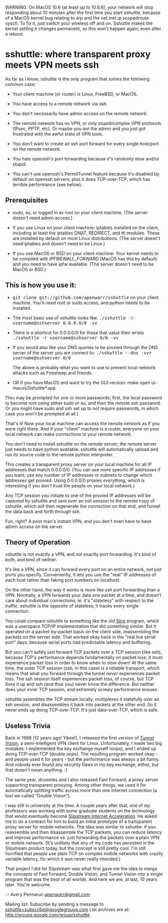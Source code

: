 
WARNING:
On MacOS 10.6 (at least up to 10.6.6), your network will
stop responding about 10 minutes after the first time you
start sshuttle, because of a MacOS kernel bug relating to
arp and the net.inet.ip.scopedroute sysctl.  To fix it,
just switch your wireless off and on. Sshuttle makes the
kernel setting it changes permanent, so this won't happen
again, even after a reboot.


sshuttle: where transparent proxy meets VPN meets ssh
=====================================================

As far as I know, sshuttle is the only program that solves the following
common case:

 - Your client machine (or router) is Linux, FreeBSD, or MacOS.

 - You have access to a remote network via ssh.

 - You don't necessarily have admin access on the remote network.

 - The remote network has no VPN, or only stupid/complex VPN
    protocols (IPsec, PPTP, etc). Or maybe you <i>are</i> the
    admin and you just got frustrated with the awful state of
    VPN tools.

 - You don't want to create an ssh port forward for every
    single host/port on the remote network.

 - You hate openssh's port forwarding because it's randomly
    slow and/or stupid.
 
 - You can't use openssh's PermitTunnel feature because
    it's disabled by default on openssh servers; plus it does
    TCP-over-TCP, which has terrible performance (see below).
    

Prerequisites
-------------

 - sudo, su, or logged in as root on your client machine.
   (The server doesn't need admin access.)
   
 - If you use Linux on your client machine:
   iptables installed on the client, including at
   least the iptables DNAT, REDIRECT, and ttl modules. 
   These are installed by default on most Linux distributions. 
   (The server doesn't need iptables and doesn't need to be
   Linux.)
   
 - If you use MacOS or BSD on your client machine:
   Your kernel needs to be compiled with IPFIREWALL_FORWARD
   (MacOS has this by default) and you need to have ipfw
   available. (The server doesn't need to be MacOS or BSD.)


This is how you use it:
-----------------------

 - <tt>git clone git://github.com/apenwarr/sshuttle</tt>
    on your client machine. You'll need root or sudo
    access, and python needs to be installed.

 - The most basic use of sshuttle looks like:
  <tt>./sshuttle -r username@sshserver 0.0.0.0/0 -vv</tt>

 - There is a shortcut for 0.0.0.0/0 for those that value
   their wrists
   <tt>./sshuttle -r username@sshserver 0/0 -vv</tt>

 - If you would also like your DNS queries to be proxied
   through the DNS server of the server you are connect to:
   <tt>./sshuttle --dns -vvr username@sshserver 0/0</tt>

   The above is probably what you want to use to prevent
   local network attacks such as Firesheep and friends.

 - OR if you have MacOS and want to try the GUI version:
        make
        open ui-macos/Sshuttle*.app

(You may be prompted for one or more passwords; first, the
local password to become root using either sudo or su, and
then the remote ssh password.  Or you might have sudo and ssh set
up to not require passwords, in which case you won't be
prompted at all.)

That's it!  Now your local machine can access the remote network as if you
were right there.  And if your "client" machine is a router, everyone on
your local network can make connections to your remote network.

You don't need to install sshuttle on the remote server;
the remote server just needs to have python available. 
sshuttle will automatically upload and run its source code
to the remote python interpreter.

This creates a transparent proxy server on your local machine for all IP
addresses that match 0.0.0.0/0.  (You can use more specific IP addresses if
you want; use any number of IP addresses or subnets to change which
addresses get proxied.  Using 0.0.0.0/0 proxies <i>everything</i>, which is
interesting if you don't trust the people on your local network.)

Any TCP session you initiate to one of the proxied IP addresses will be
captured by sshuttle and sent over an ssh session to the remote copy of
sshuttle, which will then regenerate the connection on that end, and funnel
the data back and forth through ssh.

Fun, right?  A poor man's instant VPN, and you don't even have to have
admin access on the server.


Theory of Operation
-------------------

sshuttle is not exactly a VPN, and not exactly port forwarding.  It's kind
of both, and kind of neither.

It's like a VPN, since it can forward every port on an entire network, not
just ports you specify.  Conveniently, it lets you use the "real" IP
addresses of each host rather than faking port numbers on localhost.

On the other hand, the way it *works* is more like ssh port forwarding than
a VPN.  Normally, a VPN forwards your data one packet at a time, and
doesn't care about individual connections; ie. it's "stateless" with respect
to the traffic.  sshuttle is the opposite of stateless; it tracks every
single connection.

You could compare sshuttle to something like the old <a
href="http://en.wikipedia.org/wiki/Slirp">Slirp</a> program, which was a
userspace TCP/IP implementation that did something similar.  But it
operated on a packet-by-packet basis on the client side, reassembling the
packets on the server side.  That worked okay back in the "real live serial
port" days, because serial ports had predictable latency and buffering.

But you can't safely just forward TCP packets over a TCP session (like ssh),
because TCP's performance depends fundamentally on packet loss; it
<i>must</i> experience packet loss in order to know when to slow down!  At
the same time, the outer TCP session (ssh, in this case) is a reliable
transport, which means that what you forward through the tunnel <i>never</i>
experiences packet loss.  The ssh session itself experiences packet loss, of
course, but TCP fixes it up and ssh (and thus you) never know the
difference.  But neither does your inner TCP session, and extremely screwy
performance ensues.

sshuttle assembles the TCP stream locally, multiplexes it statefully over
an ssh session, and disassembles it back into packets at the other end.  So
it never ends up doing TCP-over-TCP.  It's just data-over-TCP, which is
safe.


Useless Trivia
--------------

Back in 1998 (12 years ago!  Yikes!), I released the first version of <a
href="http://alumnit.ca/wiki/?TunnelVisionReadMe">Tunnel Vision</a>, a
semi-intelligent VPN client for Linux.  Unfortunately, I made two big mistakes: 
I implemented the key exchange myself (oops), and I ended up doing
TCP-over-TCP (double oops).  The resulting program worked okay - and people
used it for years - but the performance was always a bit funny.  And nobody
ever found any security flaws in my key exchange, either, but that doesn't
mean anything. :)

The same year, dcoombs and I also released Fast Forward, a proxy server
supporting transparent proxying.  Among other things, we used it for
automatically splitting traffic across more than one Internet connection (a
tool we called "Double Vision").

I was still in university at the time.  A couple years after that, one of my
professors was working with some graduate students on the technology that
would eventually become <a href="http://www.slipstream.com/">Slipstream
Internet Acceleration</a>.  He asked me to do a contract for him to build an
initial prototype of a transparent proxy server for mobile networks.  The
idea was similar to sshuttle: if you reassemble and then disassemble the TCP
packets, you can reduce latency and improve performance vs.  just forwarding
the packets over a plain VPN or mobile network.  (It's unlikely that any of
my code has persisted in the Slipstream product today, but the concept is
still pretty cool.  I'm still horrified that people use plain TCP on
complex mobile networks with crazily variable latency, for which it was
never really intended.)

That project I did for Slipstream was what first gave me the idea to merge
the concepts of Fast Forward, Double Vision, and Tunnel Vision into a single
program that was the best of all worlds.  And here we are, at last, 10 years
later.  You're welcome.

--
Avery Pennarun <apenwarr@gmail.com>

Mailing list:
   Subscribe by sending a message to <sshuttle+subscribe@googlegroups.com>
   List archives are at: http://groups.google.com/group/sshuttle
